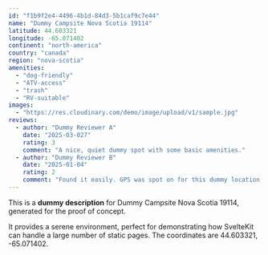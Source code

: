 ```yaml
---
id: "f1b9f2e4-4496-4b1d-84d3-5b1caf9c7e44"
name: "Dummy Campsite Nova Scotia 19114"
latitude: 44.603321
longitude: -65.071402
continent: "north-america"
country: "canada"
region: "nova-scotia"
amenities:
  - "dog-friendly"
  - "ATV-access"
  - "trash"
  - "RV-suitable"
images:
  - "https://res.cloudinary.com/demo/image/upload/v1/sample.jpg"
reviews:
  - author: "Dummy Reviewer A"
    date: "2025-03-027"
    rating: 3
    comment: "A nice, quiet dummy spot with some basic amenities."
  - author: "Dummy Reviewer B"
    date: "2025-01-04"
    rating: 2
    comment: "Found it easily. GPS was spot on for this dummy location."
---
```


This is a **dummy description** for Dummy Campsite Nova Scotia 19114, generated for the proof of concept.

It provides a serene environment, perfect for demonstrating how SvelteKit can handle a large number of static pages. The coordinates are 44.603321, -65.071402.
